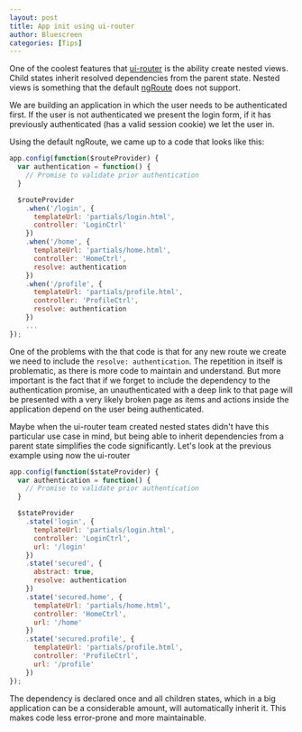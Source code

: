 ```yaml
---
layout: post
title: App init using ui-router
author: Bluescreen
categories: [Tips]
---
```


One of the coolest features that [ui-router][1] is the ability create nested views. Child states inherit resolved dependencies from the parent state. Nested views is something that the default [ngRoute][2] does not support.

We are building an application in which the user needs to be authenticated first. If the user is not authenticated we present the login form, if it has previously authenticated (has a valid session cookie) we let the user in.

Using the default ngRoute, we came up to a code that looks like this:

```javascript
app.config(function($routeProvider) {
  var authentication = function() {
    // Promise to validate prior authentication
  }

  $routeProvider
    .when('/login', {
      templateUrl: 'partials/login.html',
      controller: 'LoginCtrl'
    })
    .when('/home', {
      templateUrl: 'partials/home.html',
      controller: 'HomeCtrl',
      resolve: authentication
    })
    .when('/profile', {
      templateUrl: 'partials/profile.html',
      controller: 'ProfileCtrl',
      resolve: authentication
    })
    ...
});

```

One of the problems with the that code is that for any new route we create we need to include the ``resolve: authentication``. The repetition in itself is problematic, as there is more code to maintain and understand. But more important is the fact that if we forget to include the dependency to the authentication promise, an unauthenticated with a deep link to that page will be presented with a very likely broken page as items and actions inside the application depend on the user being authenticated.

Maybe when the ui-router team created nested states didn't have this particular use case in mind, but being able to inherit dependencies from a parent state simplifies the code significantly. Let's look at the previous example using now the ui-router

```javascript
app.config(function($stateProvider) {
  var authentication = function() {
    // Promise to validate prior authentication
  }

  $stateProvider
    .state('login', {
      templateUrl: 'partials/login.html',
      controller: 'LoginCtrl',
      url: '/login'
    })
    .state('secured', {
      abstract: true,
      resolve: authentication
    })
    .state('secured.home', {
      templateUrl: 'partials/home.html',
      controller: 'HomeCtrl',
      url: '/home'
    })
    .state('secured.profile', {
      templateUrl: 'partials/profile.html',
      controller: 'ProfileCtrl',
      url: '/profile'
    })
});
```

The dependency is declared once and all children states, which in a big application can be a considerable amount, will automatically inherit it. This makes code less error-prone and more maintainable.

[1]: https://github.com/angular-ui/ui-router
[2]: https://github.com/angular/angular.js/tree/master/src/ngRoute